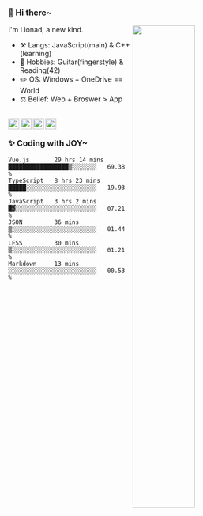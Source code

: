 ### 👋 Hi there~

[<img align="right" width="50%" src="https://github-readme-stats.vercel.app/api?username=Lionad-Morotar&show_icons=true">](https://metrics.lecoq.io/Lionad-Morotar?template=classic)

I'm Lionad, a new kind.

- ⚒️ Langs: JavaScript(main) & C++(learning)
- 🎨 Hobbies: Guitar(fingerstyle) & Reading(42)
- ✏️ OS: Windows + OneDrive == World
- ⚖️ Belief: Web + Broswer > App

<br />

<a href="https://www.lionad.art">
  <img align="left" alt="lionad-art" width="22px" src="https://cdn.jsdelivr.net/npm/simple-icons@3.1.0/icons/wordpress.svg" />
</a>
<a href="#1806234223">
  <img align="left" alt="1806234223" width="22px" src="https://cdn.jsdelivr.net/npm/simple-icons@3.1.0/icons/tencentqq.svg" />
</a>
<a href="https://www.zhihu.com/people/Lionad">
  <img align="left" alt="132yse" width="22px" src="https://cdn.jsdelivr.net/npm/simple-icons@3.1.0/icons/zhihu.svg" />
</a>
<a href="https://github.com/Lionad-Morotar">
  <img align="left" alt="yisar" width="22px" src="https://cdn.jsdelivr.net/npm/simple-icons@3.1.0/icons/github.svg" />
</a>

<br />

### ✨ Coding with JOY~

<!--START_SECTION:waka-->

```text
Vue.js       29 hrs 14 mins  █████████████████▒░░░░░░░   69.38 %
TypeScript   8 hrs 23 mins   █████░░░░░░░░░░░░░░░░░░░░   19.93 %
JavaScript   3 hrs 2 mins    █▓░░░░░░░░░░░░░░░░░░░░░░░   07.21 %
JSON         36 mins         ▒░░░░░░░░░░░░░░░░░░░░░░░░   01.44 %
LESS         30 mins         ▒░░░░░░░░░░░░░░░░░░░░░░░░   01.21 %
Markdown     13 mins         ░░░░░░░░░░░░░░░░░░░░░░░░░   00.53 %
```

<!--END_SECTION:waka-->
